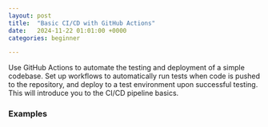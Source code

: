 ```yaml
---
layout: post
title:  "Basic CI/CD with GitHub Actions"
date:   2024-11-22 01:01:00 +0000
categories: beginner

---
```


Use GitHub Actions to automate the testing and deployment of a simple codebase. Set up workflows to automatically run tests when code is pushed to the repository, and deploy to a test environment upon successful testing. This will introduce you to the CI/CD pipeline basics.

### Examples
